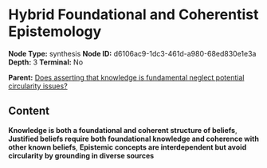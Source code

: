 # Hybrid Foundational and Coherentist Epistemology

**Node Type:** synthesis
**Node ID:** d6106ac9-1dc3-461d-a980-68ed830e1e3a
**Depth:** 3
**Terminal:** No

**Parent:** [Does asserting that knowledge is fundamental neglect potential circularity issues?](does-asserting-that-knowledge-is-fundamental-neglect-potential-circularity-issues.md)

## Content

**Knowledge is both a foundational and coherent structure of beliefs**, **Justified beliefs require both foundational knowledge and coherence with other known beliefs**, **Epistemic concepts are interdependent but avoid circularity by grounding in diverse sources**
